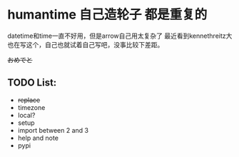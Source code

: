 # humantime 自己造轮子 都是重复的 

datetime和time一直不好用，但是arrow自己用太复杂了
最近看到kennethreitz大也在写这个，自己也就试着自己写吧，没事比较下差距。

<del>おめでと<del>

## TODO List:
* ~~replace~~
* timezone
* local?
* setup
* import between 2 and 3
* help and note
* pypi
